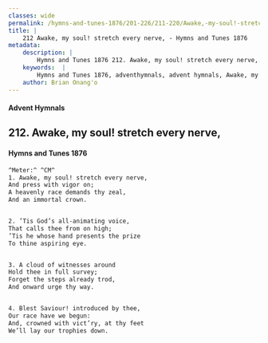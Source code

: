 ```yaml
---
classes: wide
permalink: /hymns-and-tunes-1876/201-226/211-220/Awake,-my-soul!-stretch-every-nerve,/
title: |
    212 Awake, my soul! stretch every nerve, - Hymns and Tunes 1876
metadata:
    description: |
        Hymns and Tunes 1876 212. Awake, my soul! stretch every nerve,. And press with vigor on; A heavenly race demands thy zeal, And an immortal crown. 
    keywords:  |
        Hymns and Tunes 1876, adventhymnals, advent hymnals, Awake, my soul! stretch every nerve,, And press with vigor on;, 
    author: Brian Onang'o
---
```


#### Advent Hymnals
## 212. Awake, my soul! stretch every nerve,
####  Hymns and Tunes 1876

```txt
^Meter:^ ^CM^
1. Awake, my soul! stretch every nerve,
And press with vigor on;
A heavenly race demands thy zeal,
And an immortal crown.


2. ’Tis God’s all-animating voice,
That calls thee from on high;
’Tis he whose hand presents the prize
To thine aspiring eye.


3. A cloud of witnesses around
Hold thee in full survey;
Forget the steps already trod,
And onward urge thy way.


4. Blest Saviour! introduced by thee,
Our race have we begun:
And, crowned with vict’ry, at thy feet
We’ll lay our trophies down.
```